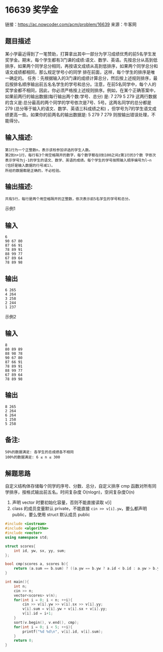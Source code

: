 # 16639 奖学金

链接：https://ac.nowcoder.com/acm/problem/16639
来源：牛客网



## 题目描述

某小学最近得到了一笔赞助，打算拿出其中一部分为学习成绩优秀的前5名学生发奖学金。期末，每个学生都有3门课的成绩:语文、数学、英语。先按总分从高到低排序，如果两个同学总分相同，再按语文成绩从高到低排序，如果两个同学总分和语文成绩都相同，那么规定学号小的同学 排在前面，这样，每个学生的排序是唯一确定的。 
 任务：先根据输入的3门课的成绩计算总分，然后按上述规则排序，最后按排名顺序输出前五名名学生的学号和总分。注意，在前5名同学中，每个人的奖学金都不相同，因此，你必须严格按上述规则排序。例如，在某个正确答案中，如果前两行的输出数据(每行输出两个数:学号、总分) 是: 
 7 279 
 5 279 
 这两行数据的含义是:总分最高的两个同学的学号依次是7号、5号。这两名同学的总分都是 279 (总分等于输入的语文、数学、英语三科成绩之和) ，但学号为7的学生语文成绩更高一些。如果你的前两名的输出数据是: 
 5 279 
 7 279 
 则按输出错误处理，不能得分。

## 输入描述:

```
第1行为一个正整数n，表示该校参加评选的学生人数。
第2到n+1行，每行有3个用空格隔开的数字，每个数字都在O到100之间z第1行的3个数 字依次表示学号为j-1的学生的语文、数学、英语的成绩。每个学生的学号按照输入顺序编号为l~n (恰好是输入数据的行号减1)。
所给的数据都是正确的，不必检验。
```

## 输出描述:

```
共有5行，每行是两个用空格隔开的正整数，依次表示前5名学生的学号和总分。
```

示例1

## 输入

```
6 
90 67 80 
87 66 91 
78 89 91 
88 99 77 
67 89 64 
78 89 98
```

## 输出

```
6 265
4 264
3 258
2 244
1 237
```

示例2

## 输入

```
8 
80 89 89 
88 98 78 
90 67 80 
87 66 91 
78 89 91 
88 99 77 
67 89 64 
78 89 98
```

## 输出

```
8 265
2 264
6 264
1 258
5 258
```

## 备注:

```
50%的数据满足: 各学生的总成绩各不相同
100%的数据满足: 6 ≤ n ≤ 300
```





## 解题思路

自定义结构体存储每个同学的序号、分数、总分，自定义排序 cmp 函数对所有同学排序，按格式输出前五名。时间复杂度 O(nlogn)，空间复杂度O(n)

1. 声明 vector 时要初始化容量，否则不能直接读取 v[i]
2. class 的成员变量默认 private，不能直接 `cin >> v[i].yw`，要么都声明 public，要么使用 struct 默认成员 public



```c++
#include <iostream>
#include <algorithm>
#include <vector>
using namespace std;

struct scores{
    int id, yw, sx, yy, sum;   
};

bool cmp(scores a, scores b){
    return (a.sum == b.sum) ? ((a.yw == b.yw ? a.id < b.id : a.yw > b.yw)) : (a.sum > b.sum);
}

int main(){
    int n;
    cin >> n;
    vector<scores> v(n);
    for(int i = 0; i < n; ++i){
        cin >> v[i].yw >> v[i].sx >> v[i].yy;
        v[i].sum = v[i].yw + v[i].sx + v[i].yy;
        v[i].id = i+1;
    }
    sort(v.begin(), v.end(), cmp);
    for(int i = 0; i < 5; ++i){
        printf("%d %d\n", v[i].id, v[i].sum);
    }
    return 0;
}
```

